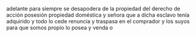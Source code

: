 adelante para siempre se desapodera de la propiedad del derecho de acción posesión propiedad doméstica y señora que a dicha esclavo tenía adquirido y todo lo cede renuncia y traspasa en el comprador y los suyos para que somos propio lo posea y venda o
